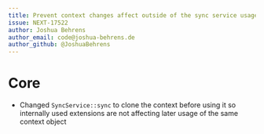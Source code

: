 ```yaml
---
title: Prevent context changes affect outside of the sync service usage
issue: NEXT-17522
author: Joshua Behrens
author_email: code@joshua-behrens.de
author_github: @JoshuaBehrens
---
```

# Core
* Changed `SyncService::sync` to clone the context before using it so internally used extensions are not affecting later usage of the same context object
